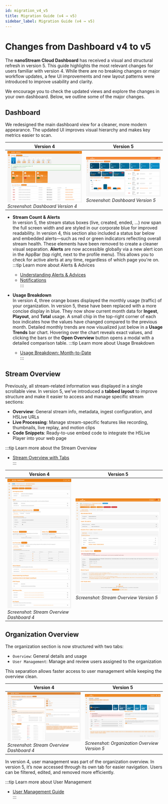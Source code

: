 ```yaml
---
id: migration_v4_v5
title: Migration Guide (v4 → v5)
sidebar_label: Migration Guide (v4 → v5)
---
```


# Changes from Dashboard v4 to v5

The **nanoStream Cloud Dashboard** has received a visual and structural refresh in version 5. This guide highlights the most relevant changes for users familiar with version 4. While there are no breaking changes or major workflow updates, a few UI improvements and new layout patterns were introduced to improve usability and clarity.

We encourage you to check the updated views and explore the changes in your own dashboard. Below, we outline some of the major changes.

## Dashboard

We redesigned the main dashboard view for a cleaner, more modern appearance. The updated UI improves visual hierarchy and makes key metrics easier to scan.

| Version 4 | Version 5 |
|--------------|--------------|
| ![Screenshot: Dashboard Version 4](../assets/cloud-frontend/cf-dashboard.png) *Screenshot: Dashboard Version 4* | ![Screenshot: Dashboard Version 5](../assets/dashboard/dashboard.png) *Screenshot: Dashboard Version 5*|


- **Stream Count & Alerts** \
In version 5, the stream status boxes (live, created, ended, ...) now span the full screen width and are styled in our corporate blue for improved readability. In version 4, this section also included a status bar below and embedded alerts—such as red or green indicators reflecting overall stream health. These elements have been removed to create a cleaner visual separation.
**Alerts** are now accessible globally via a new alert icon in the AppBar (top right, next to the profile menu). This allows you to check for active alerts at any time, regardless of which page you're on.
    :::tip Learn more about Alerts & Advices  
    - [Understanding Alerts & Advices](./alerts_and_advices)  
    - [Notifications](./alerts_and_advices#notifications)  
    :::

- **Usage Breakdown** \
In version 4, three orange boxes displayed the monthly usage (traffic) of your organization. In version 5, these have been replaced with a more concise display in blue. They now show current month data for **Ingest**, **Playout**, and **Total** usage.
A small chip in the top-right corner of each box indicates how the values have changed compared to the previous month.
Detailed monthly trends are now visualized just below in a **Usage Trends** bar chart. Hovering over the chart reveals exact values, and clicking the bars or the **Open Overview** button opens a modal with a detailed comparison table.
    :::tip Learn more about Usage Breakdown  
    - [Usage Breakdown: Month-to-Date](./analytics#usage-breakdown-month-to-date)  
    :::

## Stream Overview

Previously, all stream-related information was displayed in a single scrollable view. In version 5, we’ve introduced a **tabbed layout** to improve structure and make it easier to access and manage specific stream sections:

- **Overview**: General stream info, metadata, ingest configuration, and H5Live URLs  
- **Live Processing**: Manage stream-specific features like recording, thumbnails, live replay, and motion clips  
- **Code Snippets**: Ready-to-use embed code to integrate the H5Live Player into your web page

:::tip Learn more about the Stream Overview  
- [Stream Overview with Tabs](./stream_overview#single-stream-overview)  
:::

| Version 4 | Version 5 |
|--------------|--------------|
| ![Screenshot: Stream Overview Dashboard 4](../assets/cloud-frontend/cf-streamoverview-inkl-opcodes.png) *Screenshot: Stream Overview Dashboard 4*| ![Screenshot: Stream Overview Version 5](../assets/dashboard/stream-overview.png) *Screenshot: Stream Overview Version 5*|

## Organization Overview

The organization section is now structured with two tabs:

- `Overview`: General details and usage
- `User Management`: Manage and review users assigned to the organization

This separation allows faster access to user management while keeping the overview clean.

| Version 4 | Version 5 |
|--------------|--------------|
| ![Screenshot: Stream Overview Dashboard 4](../assets/cloud-frontend/cf-orga.jpg) *Screenshot: Stream Overview Dashboard 4*| ![Screenshot: Stream Overview Version 5](../assets/dashboard/orga-overview.png) *Screenshot: Organization Overview Version 5*|


In version 4, user management was part of the organization overview. In version 5, it’s now accessed through its own tab for easier navigation. Users can be filtered, edited, and removed more efficiently.  

:::tip Learn more about User Management  
- [User Management Guide](./user_management)  
:::